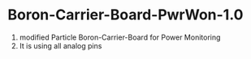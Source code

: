 # Boron-Carrier-Board-PwrWon-1.0
1. modified Particle Boron-Carrier-Board for Power Monitoring
2. It is using all analog pins


